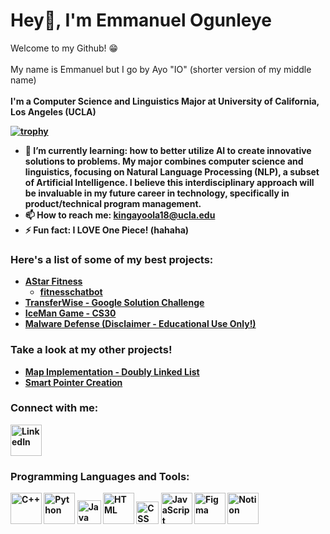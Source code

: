 # Hey👋, I'm Emmanuel Ogunleye 

Welcome to my Github! 😁
<br>
<br>
My name is Emmanuel but I go by Ayo "IO" (shorter version of my middle name)
<br>
<br>
<b>I'm a Computer Science and Linguistics Major at University of California, Los Angeles (UCLA) <b>

[![trophy](https://github-profile-trophy.vercel.app/?username=ayoola135790)](https://github.com/ryo-ma/github-profile-trophy)

- 🌱 I’m currently learning: how to better utilize AI to create innovative solutions to problems. My major combines computer science and linguistics, focusing on Natural Language Processing (NLP), a subset of Artificial Intelligence. I believe this interdisciplinary approach will be invaluable in my future career in technology, specifically in product/technical program management.
- 📫 How to reach me: kingayoola18@ucla.edu
- ⚡ Fun fact: I <b>LOVE<b> One Piece! (hahaha)

### Here's a list of some of my best projects:

- [AStar Fitness](https://github.com/Shoheicode/fitness-app-project)
  - [fitnesschatbot](https://github.com/ayoola135790/fitnesschatbot)
- [TransferWise - Google Solution Challenge](https://github.com/El-Camino-Google-Developer-Student-Club/El-Camino-2023-Solution-Challenge)
- [IceMan Game - CS30](https://github.com/ayoola135790/icemanproj)
- [Malware Defense (Disclaimer - Educational Use Only!)](https://github.com/ucla-e1-malware/final-project-sand)

### Take a look at my other projects!
- [Map Implementation - Doubly Linked List](https://github.com/ayoola135790/mapimplementation)
- [Smart Pointer Creation](https://github.com/ayoola135790/SmartPointer)


### Connect with me: 
[<img src="https://upload.wikimedia.org/wikipedia/commons/c/ca/LinkedIn_logo_initials.png" alt="LinkedIn" width="50">](https://www.linkedin.com/in/emmanuel-o-455537212)
<br>

### Programming Languages and Tools:
<img src="https://upload.wikimedia.org/wikipedia/commons/thumb/1/18/ISO_C%2B%2B_Logo.svg/800px-ISO_C%2B%2B_Logo.svg.png" alt="C++" width="50">
<img src="https://banner2.cleanpng.com/20190623/yp/kisspng-python-computer-icons-programming-language-executa-1713885634631.webp" alt="Python" width="50">
<img src="https://upload.wikimedia.org/wikipedia/en/thumb/3/30/Java_programming_language_logo.svg/234px-Java_programming_language_logo.svg.png?20210624193855" alt="Java" width="38">
<img src="https://upload.wikimedia.org/wikipedia/commons/thumb/6/61/HTML5_logo_and_wordmark.svg/120px-HTML5_logo_and_wordmark.svg.png" alt="HTML" width="50">
<img src="https://upload.wikimedia.org/wikipedia/commons/thumb/d/d5/CSS3_logo_and_wordmark.svg/800px-CSS3_logo_and_wordmark.svg.png" alt="CSS" width="36">
<img src="https://encrypted-tbn0.gstatic.com/images?q=tbn:ANd9GcRuHnJDLOcdm_0b6N6kNj-1OvO9KhKYgqIy0w&s" alt="JavaScript" width="50">
<img src="https://blog.greggant.com/images/posts/2019-04-25-figma/Figma.png" alt="Figma" width="50">
<img src="https://upload.wikimedia.org/wikipedia/commons/4/45/Notion_app_logo.png" alt="Notion" width="50">




<!--
**ayoola135790/ayoola135790** is a ✨ _special_ ✨ repository because its `README.md` (this file) appears on your GitHub profile.



Here are some ideas to get you started:

- 🔭 I’m currently working on ...
- 🌱 I’m currently learning ...
- 👯 I’m looking to collaborate on ...
- 🤔 I’m looking for help with ...
- 💬 Ask me about ...
- 📫 How to reach me: ...
- 😄 Pronouns: ...
- ⚡ Fun fact: ...
-->
